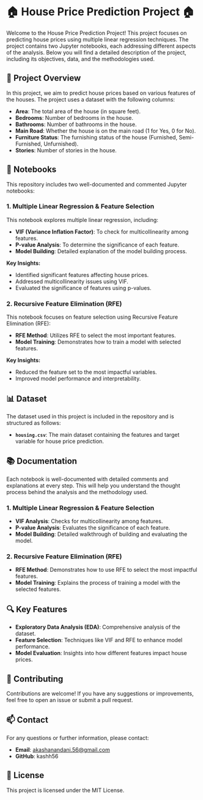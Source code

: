 # 🏠 House Price Prediction Project 🏠

Welcome to the House Price Prediction Project! This project focuses on predicting house prices using multiple linear regression techniques. The project contains two Jupyter notebooks, each addressing different aspects of the analysis. Below you will find a detailed description of the project, including its objectives, data, and the methodologies used.

## 📁 Project Overview

In this project, we aim to predict house prices based on various features of the houses. The project uses a dataset with the following columns:

- **Area**: The total area of the house (in square feet).
- **Bedrooms**: Number of bedrooms in the house.
- **Bathrooms**: Number of bathrooms in the house.
- **Main Road**: Whether the house is on the main road (1 for Yes, 0 for No).
- **Furniture Status**: The furnishing status of the house (Furnished, Semi-Furnished, Unfurnished).
- **Stories**: Number of stories in the house.

## 📝 Notebooks

This repository includes two well-documented and commented Jupyter notebooks:

### 1. **Multiple Linear Regression & Feature Selection**

This notebook explores multiple linear regression, including:

- **VIF (Variance Inflation Factor)**: To check for multicollinearity among features.
- **P-value Analysis**: To determine the significance of each feature.
- **Model Building**: Detailed explanation of the model building process.

**Key Insights:**

- Identified significant features affecting house prices.
- Addressed multicollinearity issues using VIF.
- Evaluated the significance of features using p-values.

### 2. **Recursive Feature Elimination (RFE)**

This notebook focuses on feature selection using Recursive Feature Elimination (RFE):

- **RFE Method**: Utilizes RFE to select the most important features.
- **Model Training**: Demonstrates how to train a model with selected features.

**Key Insights:**

- Reduced the feature set to the most impactful variables.
- Improved model performance and interpretability.

## 📊 Dataset

The dataset used in this project is included in the repository and is structured as follows:

- **`housing.csv`**: The main dataset containing the features and target variable for house price prediction.

## 📚 Documentation

Each notebook is well-documented with detailed comments and explanations at every step. This will help you understand the thought process behind the analysis and the methodology used.

### **1. Multiple Linear Regression & Feature Selection**
- **VIF Analysis**: Checks for multicollinearity among features.
- **P-value Analysis**: Evaluates the significance of each feature.
- **Model Building**: Detailed walkthrough of building and evaluating the model.

### **2. Recursive Feature Elimination (RFE)**
- **RFE Method**: Demonstrates how to use RFE to select the most impactful features.
- **Model Training**: Explains the process of training a model with the selected features.

## 🔍 Key Features

- **Exploratory Data Analysis (EDA)**: Comprehensive analysis of the dataset.
- **Feature Selection**: Techniques like VIF and RFE to enhance model performance.
- **Model Evaluation**: Insights into how different features impact house prices.

## 🤝 Contributing

Contributions are welcome! If you have any suggestions or improvements, feel free to open an issue or submit a pull request.

## 📫 Contact

For any questions or further information, please contact:

- **Email**: akashanandani.56@gmail.com
- **GitHub**: kashh56

## 📝 License

This project is licensed under the MIT License. 
